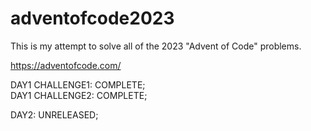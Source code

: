 # adventofcode2023
This is my attempt to solve all of the 2023 "Advent of Code" problems. 

https://adventofcode.com/ 

DAY1 CHALLENGE1: COMPLETE; \
DAY1 CHALLENGE2: COMPLETE; 

DAY2:            UNRELEASED; 
